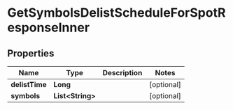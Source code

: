 

# GetSymbolsDelistScheduleForSpotResponseInner


## Properties

| Name | Type | Description | Notes |
|------------ | ------------- | ------------- | -------------|
|**delistTime** | **Long** |  |  [optional] |
|**symbols** | **List&lt;String&gt;** |  |  [optional] |



